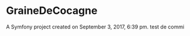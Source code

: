 GraineDeCocagne
===============

A Symfony project created on September 3, 2017, 6:39 pm.
test de commi
